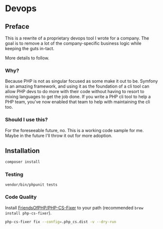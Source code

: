 # Devops

## Preface
This is a rewrite of a proprietary devops tool I wrote for a company. The goal is to remove a lot of the company-specific business logic while keeping the guts in-tact.

More details to follow.


### Why?
Because PHP is not as singular focused as some make it out to be. Symfony is an amazing framework, and using it as the foundation of a cli tool can allow PHP devs to do more with their code without having to resort to mixing languages to get the job done. If you write a PHP cli tool to help a PHP team, you've now enabled that team to help with maintaining the cli too.

### Should I use this?
For the foreseeable future, no. This is a working code sample for me. Maybe in the future I'll throw it out for more adoption.

## Installation
```bash
composer install
```

### Testing
```bash
vendor/bin/phpunit tests
```

### Code Quality
Install [FriendsOfPHP/PHP-CS-Fixer](https://github.com/FriendsOfPHP/PHP-CS-Fixer) to your path (recommended `brew install php-cs-fixer`).

```bash
php-cs-fixer fix --config=.php_cs.dist -v --dry-run
```
